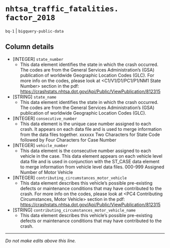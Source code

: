 # `nhtsa_traffic_fatalities. factor_2018`
`bq-1` | `bigquery-public-data`

## Column details
* [INTEGER]   `state_number`
  - This data element identifies the state in which the crash occurred. The codes are from the General Services Administration’s (GSA) publication of worldwide Geographic Location Codes (GLC). For more info on the codes, please look at <C1/V1/D1/PC1/P1/NM1 State Number> section in the pdf: https://crashstats.nhtsa.dot.gov/Api/Public/ViewPublication/812315
* [STRING]    `state_name`
  - This data element identifies the state in which the crash occurred. The codes are from the General Services Administration’s (GSA) publication of worldwide Geographic Location Codes (GLC).
* [INTEGER]   `consecutive_number`
  - This data element is the unique case number assigned to each crash. It appears on each data file and is used to merge information from the data files together. xxxxxx Two Characters for State Code followed by Four Characters for Case Number
* [INTEGER]   `vehicle_number`
  - This data element is the consecutive number assigned to each vehicle in the case. This data element appears on each vehicle level data file and is used in conjunction with the ST_CASE data element to merge information from vehicle level data files. 000-999 Assigned Number of Motor Vehicle
* [INTEGER]   `contributing_circumstances_motor_vehicle`
  - This data element describes this vehicle’s possible pre-existing defects or maintenance conditions that may have contributed to the crash. For more info on the codes, please look at <PC4 Contributing Circumstances, Motor Vehicle> section in the pdf: https://crashstats.nhtsa.dot.gov/Api/Public/ViewPublication/812315
* [STRING]    `contributing_circumstances_motor_vehicle_name`
  - This data element describes this vehicle’s possible pre-existing defects or maintenance conditions that may have contributed to the crash.

-------------------------------------------------------------------------------
*Do not make edits above this line.*

